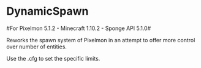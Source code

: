 # DynamicSpawn

#For Pixelmon 5.1.2 - Minecraft 1.10.2 - Sponge API 5.1.0#

Reworks the spawn system of Pixelmon in an attempt to offer more control over number of entities.

Use the .cfg to set the specific limits.

